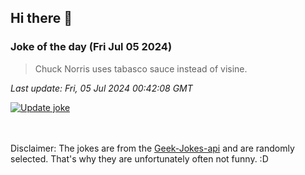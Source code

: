 ## Hi there 👋

### Joke of the day (Fri Jul 05 2024)
<!-- joke -->
>Chuck Norris uses tabasco sauce instead of visine.
<!-- /joke -->

*Last update: Fri, 05 Jul 2024 00:42:08 GMT*

[![Update joke](https://github.com/nclskfm/nclskfm/actions/workflows/joke.yml/badge.svg)](https://github.com/nclskfm/nclskfm/actions/workflows/joke.yml)

<br><br>
Disclaimer: The jokes are from the [Geek-Jokes-api](https://github.com/sameerkumar18/geek-joke-api) and are randomly selected. That's why they are unfortunately often not funny. :D
